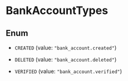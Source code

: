 

# BankAccountTypes

## Enum


* `CREATED` (value: `"bank_account.created"`)

* `DELETED` (value: `"bank_account.deleted"`)

* `VERIFIED` (value: `"bank_account.verified"`)



